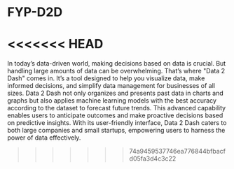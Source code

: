 # FYP-D2D
<<<<<<< HEAD
=======


In today’s data-driven world, making decisions based on data is crucial. But
handling large amounts of data can be overwhelming. That’s where "Data 2 Dash"
comes in. It’s a tool designed to help you visualize data, make informed decisions,
and simplify data management for businesses of all sizes. Data 2 Dash not only
organizes and presents past data in charts and graphs but also applies machine
learning models with the best accuracy according to the dataset to forecast future
trends. This advanced capability enables users to anticipate outcomes and make
proactive decisions based on predictive insights. With its user-friendly interface,
Data 2 Dash caters to both large companies and small startups, empowering users
to harness the power of data effectively.
>>>>>>> 74a9459537746ea776844bfbacfd05fa3d4c3c22
